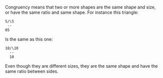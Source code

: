 Congruency means that two or more shapes are the same shape and size, or have the same ratio and same shape. For instance this triangle:

```
5/\5
 --
05
```
 Is the same as this one:
```
10/\10
  --
  10
```

Even though they are different sizes, they are the same shape and have the same ratio between sides.
